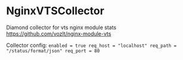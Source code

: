 # NginxVTSCollector
Diamond collector for vts nginx module stats
https://github.com/vozlt/nginx-module-vts

Collector config:
`
enabled = true
req_host = "localhost"
req_path = "/status/format/json"
req_port = 80
`
